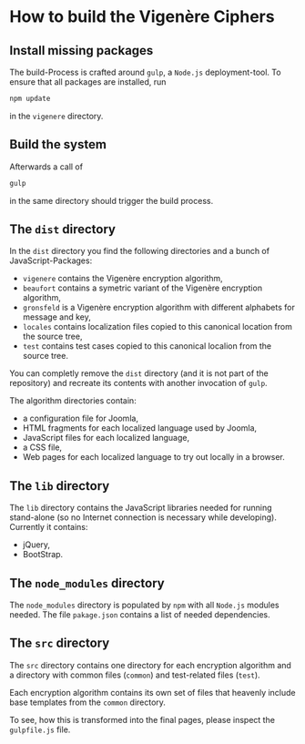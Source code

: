 # How to build the Vigenère Ciphers

## Install missing packages

The build-Process is crafted around `gulp`, a `Node.js`
deployment-tool. To ensure that all packages are installed,
run

```bash
npm update
```

in the `vigenere` directory.

## Build the system

Afterwards a call of

```bash
gulp
```

in the same directory should trigger the build process.

## The `dist` directory

In the `dist` directory you find the following directories and a bunch of JavaScript-Packages:

* `vigenere` contains the Vigenère encryption algorithm,
* `beaufort` contains a symetric variant of the Vigenère encryption algorithm,
* `gronsfeld` is a Vigenère encryption algorithm with different alphabets for message and key,
* `locales` contains localization files copied to this canonical location from the source tree,
* `test` contains test cases copied to this canonical localion from the source tree.

You can completly remove the `dist` directory (and it is not part of the repository) and recreate its contents with another invocation of `gulp`.

The algorithm directories contain:

* a configuration file for Joomla,
* HTML fragments for each localized language used by Joomla,
* JavaScript files for each localized language,
* a CSS file,
* Web pages for each localized language to try out locally in a browser.

## The `lib` directory

The `lib` directory contains the JavaScript libraries needed for running stand-alone (so no Internet connection is necessary while developing).
Currently it contains:

* jQuery,
* BootStrap.

## The `node_modules` directory

The `node_modules` directory is populated by `npm` with all `Node.js` modules needed. The file `pakage.json` contains a list of needed dependencies.

## The `src` directory

The `src` directory contains one directory for each encryption algorithm and a directory with common files (`common`) and test-related files (`test`).

Each encryption algorithm contains its own set of files that heavenly include base templates from the `common` directory.

To see, how this is transformed into the final pages, please inspect the `gulpfile.js` file.

